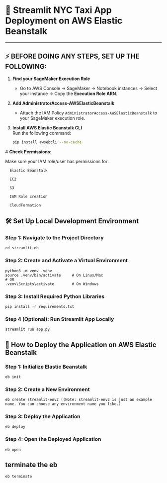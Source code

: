 # 🚀 Streamlit NYC Taxi App Deployment on AWS Elastic Beanstalk

---

## ⚡ BEFORE DOING ANY STEPS, SET UP THE FOLLOWING:

1. **Find your SageMaker Execution Role**  
   - Go to AWS Console → SageMaker → Notebook instances → Select your instance → Copy the **Execution Role ARN**.

2. **Add AdministratorAccess-AWSElasticBeanstalk**  
   - Attach the IAM Policy `AdministratorAccess-AWSElasticBeanstalk` to your SageMaker execution role.

3. **Install AWS Elastic Beanstalk CLI**  
   Run the following command:
   ```bash
   pip install awsebcli --no-cache
4 **Check Permissions:**

  Make sure your IAM role/user has permissions for:

      Elastic Beanstalk
      
      EC2
      
      S3
      
      IAM Role creation
      
      CloudFormation

## 🛠️ Set Up Local Development Environment

### Step 1: Navigate to the Project Directory

```cd streamlit-eb```

### Step 2: Create and Activate a Virtual Environment

```
python3 -m venv .venv
source .venv/bin/activate     # On Linux/Mac
# OR
.venv\Scripts\activate        # On Windows
```
### Step 3: Install Required Python Libraries

```
pip install -r requirements.txt
```


### Step 4 (Optional): Run Streamlit App Locally

```
streamlit run app.py
```

## 🚀 How to Deploy the Application on AWS Elastic Beanstalk

### Step 1: Initialize Elastic Beanstalk

```
eb init
```

### Step 2: Create a New Environment
```
eb create streamlit-env2 ((Note: streamlit-env2 is just an example name. You can choose any environment name you like.)
```

### Step 3: Deploy the Application
```
eb deploy
```

### Step 4: Open the Deployed Application
```
eb open
```

## terminate the eb
```
eb terminate
```



